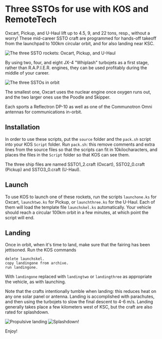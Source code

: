 # Three SSTOs for use with KOS and RemoteTech
Oxcart, Pickup, and U-Haul lift up to 4.5, 9, and 22 tons, resp., without a worry!
These mid-career SSTO craft are programmed for hands-off takeoff from the launchpad to 100km circular orbit, and for also landing near KSC.

![The three SSTO rockets: Oxcart, Pickup, and U-Haul](http://i.imgur.com/5GZjWdr.jpg "The three SSTO rockets: Oxcart, Pickup, and U-Haul")

By using two, four, and eight JX-4 "Whiplash" turbojets as a first stage, rather than R.A.P.I.E.R. engines, they can be used profitably during the middle of your career.

![The three SSTOs in orbit](http://i.imgur.com/toiXWJI.jpg "The three SSTOs in orbit")

The smallest one, Oxcart uses the nuclear engine once oxygen runs out, and the two larger ones use the Poodle and Skipper.

Each sports a Reflectron DP-10 as well as one of the Communotron Omni antennas for communications in-orbit. 

## Installation

In order to use these scripts, put the `source` folder and the `pack.sh` script into your KOS `Script` folder. Run `pack.sh`: 
this remove comments and extra lines from the source files so that the scripts can fit in 10kilocharacters, and places the files
in the `Script` folder so that KOS can see them.

The three ship files are named SSTO1_2.craft (Oxcart), SSTO2_0.craft (Pickup) and SSTO3_0.craft (U-Haul).

## Launch

To use KOS to launch one of these rockets, run the scripts `launchone.ks` for Oxcart, `launchtwo.ks` for Pickup, or `launchthree.ks` for the U-Haul.
Each of them will load the template file `launchskel.ks` automatically. Your vehicle should reach a circular 100km orbit in a few minutes,
at which point the script will end.

## Landing

Once in orbit, when it's time to land, make sure that the fairing has been jettisoned. 
Run the KOS commands

    delete launchskel.
    copy landingone from archive.
    run landingone.

With `landingone` replaced with `landingtwo` or `landingthree` as appropriate the vehicle, as with launching.

Note that the crafts intentionally tumble when landing: this reduces heat on any one solar panel or antenna.
Landing is accomplished with parachutes, and then using the turbojets to slow the final descent to 4-6 m/s. 
Landing generally takes place a few kilometers west of KSC, but the craft are also rated for splashdown.

![Propulsive landing](http://i.imgur.com/wqx4Rd0.jpg "Propulsive landing")
![Splashdown!](http://i.imgur.com/dDXo3lQ.png "Splashdown!")

Enjoy!
